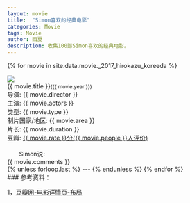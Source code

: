 ```yaml
---
layout: movie
title:  "Simon喜欢的经典电影"
categories: Movie
tags: Movie
author: 西夏
description: 收集100部Simon喜欢的经典电影。
---
```


{% for movie in site.data.movie._2017_hirokazu_koreeda %}
<div class="subject clearfix">
    <div class="mainpic">
        <img src="{{ movie.post_photo }}"/>
    </div>
    <div class="info">
        <span class='title'>{{ movie.title }}<small>({{ movie.year }})</small></span><br/>
        <span class='pl'>导演</span>: {{ movie.director }}<br/>
        <span class='pl'>主演</span>: {{ movie.actors }}<br/>
        <span class="pl">类型:</span> {{ movie.type }}<br/>
        <span class="pl">制片国家/地区:</span> {{ movie.area }}<br/>
        <span class="pl">片长:</span> {{ movie.duration }}<br/>
        <span class="pl">豆瓣:</span> <a href="{{ movie.douban_url }}" target="_blank">{{ movie.rate }}分({{ movie.people }}人评价)</a><br>
    </div>
    <div class="content">
        <span class='title' style="color:transparent;"></span><br/>
        <span class='pl'>Simon说</span>: <br/>
        <span>{{ movie.comments }}</span>
    </div>
</div>
{% unless forloop.last %}
---
{% endunless %}
{% endfor %}


<!-- 后面是文章参考资料 -->
<br/>
### 参考资料：

1，[豆瓣网-电影详情页-布局][douban]

<!-- 文章插图和超链接 -->
[douban]: https://movie.douban.com/
